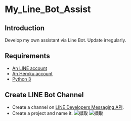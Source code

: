 # My_Line_Bot_Assist
## Introduction
Develop my own assistant via Line Bot. Update irregularly.
## Requirements
- [An LINE account](https://line.me/en/)
- [An Heroku account](https://www.heroku.com)
- [Python 3](https://www.python.org/)
## Create LINE Bot Channel
- Create a channel on [LINE Developers Messaging API](https://developers.line.biz/en/services/messaging-api/).
- Create a project and name it.
  ![擷取](https://user-images.githubusercontent.com/54052564/116293065-bb0c2380-a796-11eb-91b1-106711272bb5.JPG)
  ![擷取](https://user-images.githubusercontent.com/54052564/116293658-6a48fa80-a797-11eb-84fd-2dbd93cd917a.JPG)
